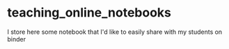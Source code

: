 # teaching_online_notebooks
I store here some notebook that I'd like to easily share with my students on binder
